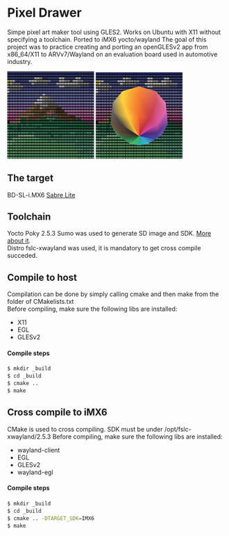 # Pixel Drawer 
Simpe pixel art maker tool using GLES2. Works on Ubuntu with X11 without specifying a toolchain. Ported to iMX6 yocto/wayland
The goal of this project was to practice creating and porting an openGLESv2 app from x86_64/X11 to ARVv7/Wayland on an evaluation board used in automotive industry.

<p float="left">
  <img src="https://github.com/balinth0rvath/pixel-drawer/blob/master/misc/pixel.png" width="200" />
  <img src="https://github.com/balinth0rvath/pixel-drawer/blob/master/misc/pixel2.png" width="200" /> 
</p>

## The target<br/>
BD-SL-i.MX6 [Sabre Lite](https://boundarydevices.com/wiki/bd-sl-imx6/)
## Toolchain<br/>
Yocto Poky 2.5.3 Sumo was used to generate SD image and SDK. 
[More about it](https://boundarydevices.com/wiki/yocto-for-nitrogen6/). <br/>
Distro fslc-xwayland was used, it is mandatory to get cross compile succeded. 
## Compile to host<br/>
Compilation can be done by simply calling cmake and then make from the folder of CMakelists.txt  
Before compiling, make sure the following libs are installed:
* X11
* EGL
* GLESv2
#### Compile steps
```sh
$ mkdir _build
$ cd _build
$ cmake ..
$ make
```
## Cross compile to iMX6<br/>
CMake is used to cross compiling. SDK must be under /opt/fslc-xwayland/2.5.3
Before compiling, make sure the following libs are installed:
* wayland-client
* EGL
* GLESv2
* wayland-egl
#### Compile steps
```sh
$ mkdir _build
$ cd _build
$ cmake .. -DTARGET_SDK=IMX6 
$ make
```
